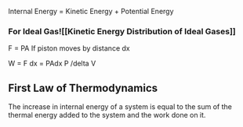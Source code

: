Internal Energy = Kinetic Energy + Potential Energy

### For Ideal Gas![[Kinetic Energy Distribution of Ideal Gases]]

F = PA
If piston moves by distance dx

W = F dx
 = PAdx
P /delta V

## First Law of Thermodynamics
The increase in internal energy of a system is equal to the sum of the thermal energy added to the system and the work done on it.